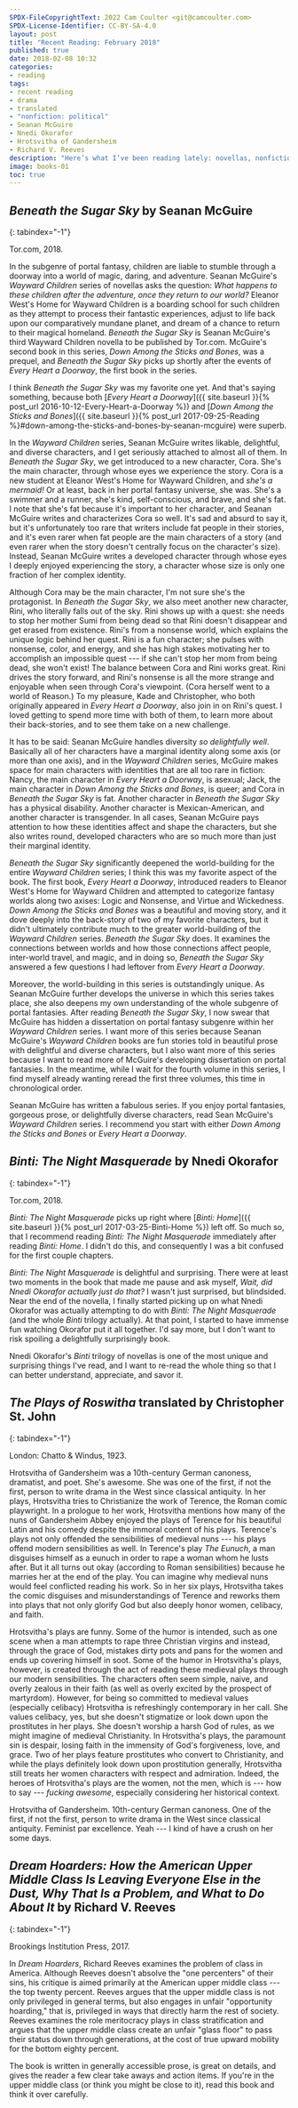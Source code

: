 ```yaml
---
SPDX-FileCopyrightText: 2022 Cam Coulter <git@camcoulter.com>
SPDX-License-Identifier: CC-BY-SA-4.0
layout: post
title: "Recent Reading: February 2018"
published: true
date: 2018-02-08 10:32
categories:
- reading
tags:
- recent reading
- drama
- translated
- "nonfiction: political"
- Seanan McGuire
- Nnedi Okorafor
- Hrotsvitha of Gandersheim
- Richard V. Reeves
description: "Here’s what I’ve been reading lately: novellas, nonfiction, and plays."
image: books-01
toc: true
---
```


## <cite>Beneath the Sugar Sky</cite> by Seanan McGuire
{: tabindex="-1"}

<p class="bookinfo">Tor.com, 2018.</p>

In the subgenre of portal fantasy, children are liable to stumble through a doorway into a world of magic, daring, and adventure. Seanan McGuire's <cite>Wayward Children</cite> series of novellas asks the question: <em>What happens to these children after the adventure, once they return to our world?</em> Eleanor West's Home for Wayward Children is a boarding school for such children as they attempt to process their fantastic experiences, adjust to life back upon our comparatively mundane planet, and dream of a chance to return to their magical homeland. <cite>Beneath the Sugar Sky</cite> is Seanan McGuire's third Wayward Children novella to be published by Tor.com. McGuire's second book in this series, <cite>Down Among the Sticks and Bones</cite>, was a prequel, and <cite>Beneath the Sugar Sky</cite> picks up shortly after the events of <cite>Every Heart a Doorway</cite>, the first book in the series.

I think <cite>Beneath the Sugar Sky</cite> was my favorite one yet. And that's saying something, because both [<cite>Every Heart a Doorway</cite>]({{ site.baseurl }}{% post_url 2016-10-12-Every-Heart-a-Doorway %}) and [<cite>Down Among the Sticks and Bones</cite>]({{ site.baseurl }}{% post_url 2017-09-25-Reading %}#down-among-the-sticks-and-bones-by-seanan-mcguire) were superb.

In the <cite>Wayward Children</cite> series, Seanan McGuire writes likable, delightful, and diverse characters, and I get seriously attached to almost all of them. In <cite>Beneath the Sugar Sky</cite>, we get introduced to a new character, Cora. She's the main character, through whose eyes we experience the story. Cora is a new student at Eleanor West's Home for Wayward Children, and <em>she's a mermaid!</em> Or at least, back in her portal fantasy universe, she was. She's a swimmer and a runner, she's kind, self-conscious, and brave, and she's fat. I note that she's fat because it's important to her character, and Seanan McGuire writes and characterizes Cora so well. It's sad and absurd to say it, but it's unfortunately too rare that writers include fat people in their stories, and it's even rarer when fat people are the main characters of a story (and even rarer when the story doesn't centrally focus on the character's size). Instead, Seanan McGuire writes a developed character through whose eyes I deeply enjoyed experiencing the story, a character whose size is only one fraction of her complex identity.

Although Cora may be the main character, I'm not sure she's the protagonist. In <cite>Beneath the Sugar Sky</cite>, we also meet another new character, Rini, who literally falls out of the sky. Rini shows up with a quest: she needs to stop her mother Sumi from being dead so that Rini doesn't disappear and get erased from existence. Rini's from a nonsense world, which explains the unique logic behind her quest. Rini is a fun character; she pulses with nonsense, color, and energy, and she has high stakes motivating her to accomplish an impossible quest --- if she can't stop her mom from being dead, she won't exist! The balance between Cora and Rini works great. Rini drives the story forward, and Rini's nonsense is all the more strange and enjoyable when seen through Cora's viewpoint. (Cora herself went to a world of Reason.) To my pleasure, Kade and Christopher, who both originally appeared in <cite>Every Heart a Doorway</cite>, also join in on Rini's quest. I loved getting to spend more time with both of them, to learn more about their back-stories, and to see them take on a new challenge.

It has to be said: Seanan McGuire handles diversity <em>so delightfully well</em>. Basically all of her characters have a marginal identity along some axis (or more than one axis), and in the <cite>Wayward Children</cite> series, McGuire makes space for main characters with identities that are all too rare in fiction: Nancy, the main character in <cite>Every Heart a Doorway</cite>, is asexual; Jack, the main character in <cite>Down Among the Sticks and Bones</cite>, is queer; and Cora in <cite>Beneath the Sugar Sky</cite> is fat. Another character in <cite>Beneath the Sugar Sky</cite> has a physical disability. Another character is Mexican-American, and another character is transgender. In all cases, Seanan McGuire pays attention to how these identities affect and shape the characters, but she also writes round, developed characters who are so much more than just their marginal identity.

<cite>Beneath the Sugar Sky</cite> significantly deepened the world-building for the entire <cite>Wayward Children</cite> series; I think this was my favorite aspect of the book. The first book, <cite>Every Heart a Doorway</cite>, introduced readers to Eleanor West's Home for Wayward Children and attempted to categorize fantasy worlds along two axises: Logic and Nonsense, and Virtue and Wickedness. <cite>Down Among the Sticks and Bones</cite> was a beautiful and moving story, and it dove deeply into the back-story of two of my favorite characters, but it didn't ultimately contribute much to the greater world-building of the <cite>Wayward Children</cite> series. <cite>Beneath the Sugar Sky</cite> does. It examines the connections between worlds and how those connections affect people, inter-world travel, and magic, and in doing so, <cite>Beneath the Sugar Sky</cite> answered a few questions I had leftover from <cite>Every Heart a Doorway</cite>.

Moreover, the world-building in this series is outstandingly unique. As Seanan McGuire further develops the universe in which this series takes place, she also deepens my own understanding of the whole subgenre of portal fantasies. After reading <cite>Beneath the Sugar Sky</cite>, I now swear that McGuire has hidden a dissertation on portal fantasy subgenre within her <cite>Wayward Children</cite> series. I want more of this series because Seanan McGuire's <cite>Wayward Children</cite> books are fun stories told in beautiful prose with delightful and diverse characters, but I also want more of this series because I want to read more of McGuire's developing dissertation on portal fantasies. In the meantime, while I wait for the fourth volume in this series, I find myself already wanting reread the first three volumes, this time in chronological order.

Seanan McGuire has written a fabulous series. If you enjoy portal fantasies, gorgeous prose, or delightfully diverse characters, read Sean McGuire's <cite>Wayward Children</cite> series. I recommend you start with either <cite>Down Among the Sticks and Bones</cite> or <cite>Every Heart a Doorway</cite>.

## <cite>Binti: The Night Masquerade</cite> by Nnedi Okorafor
{: tabindex="-1"}

<p class="bookinfo">Tor.com, 2018.</p>

<cite>Binti: The Night Masquerade</cite> picks up right where [<cite>Binti: Home</cite>]({{ site.baseurl }}{% post_url 2017-03-25-Binti-Home %}) left off. So much so, that I recommend reading <cite>Binti: The Night Masquerade</cite> immediately after reading <cite>Binti: Home</cite>. I didn't do this, and consequently I was a bit confused for the first couple chapters.

<cite>Binti: The Night Masquerade</cite> is delightful and surprising. There were at least two moments in the book that made me pause and ask myself, <em>Wait, did Nnedi Okorafor actually just do that?</em> I wasn't just surprised, but blindsided. Near the end of the novella, I finally started picking up on what Nnedi Okorafor was actually attempting to do with <cite>Binti: The Night Masquerade</cite> (and the whole <cite>Binti</cite> trilogy actually). At that point, I started to have immense fun watching Okorafor put it all together. I'd say more, but I don't want to risk spoiling a delightfully surprisingly book.

Nnedi Okorafor's <cite>Binti</cite> trilogy of novellas is one of the most unique and surprising things I've read, and I want to re-read the whole thing so that I can better understand, appreciate, and savor it.

## <cite>The Plays of Roswitha</cite> translated by Christopher St. John
{: tabindex="-1"}

<p class="bookinfo">London: Chatto & Windus, 1923.</p>

Hrotsvitha of Gandersheim was a 10th-century German canoness, dramatist, and poet. She's awesome. She was one of the first, if not the first, person to write drama in the West since classical antiquity. In her plays, Hrotsvitha tries to Christianize the work of Terence, the Roman comic playwright. In a prologue to her work, Hrotsvitha mentions how many of the nuns of Gandersheim Abbey enjoyed the plays of Terence for his beautiful Latin and his comedy despite the immoral content of his plays. Terence's plays not only offended the sensibilities of medieval nuns --- his plays offend modern sensibilities as well. In Terence's play <cite>The Eunuch</cite>, a man disguises himself as a eunuch in order to rape a woman whom he lusts after. But it all turns out okay (according to Roman sensibilities) because he marries her at the end of the play. You can imagine why medieval nuns would feel conflicted reading his work. So in her six plays, Hrotsvitha takes the comic disguises and misunderstandings of Terence and reworks them into plays that not only glorify God but also deeply honor women, celibacy, and faith.

Hrotsvitha's plays are funny. Some of the humor is intended, such as one scene when a man attempts to rape three Christian virgins and instead, through the grace of God, mistakes dirty pots and pans for the women and ends up covering himself in soot. Some of the humor in Hrotsvitha's plays, however, is created through the act of reading these medieval plays through our modern sensibilities. The characters often seem simple, naive, and overly zealous in their faith (as well as overly excited by the prospect of martyrdom). However, for being so committed to medieval values (especially celibacy) Hrotsvitha is refreshingly contemporary in her call. She values celibacy, yes, but she doesn't stigmatize or look down upon the prostitutes in her plays. She doesn't worship a harsh God of rules, as we might imagine of medieval Christianity. In Hrotsvitha's plays, the paramount sin is despair, losing faith in the immensity of God's forgiveness, love, and grace. Two of her plays feature prostitutes who convert to Christianity, and while the plays definitely look down upon prostitution generally, Hrotsvitha still treats her women characters with respect and admiration. Indeed, the heroes of Hrotsvitha's plays are the women, not the men, which is --- how to say --- <em>fucking awesome</em>, especially considering her historical context.

Hrotsvitha of Gandersheim. 10th-century German canoness. One of the first, if not the first, person to write drama in the West since classical antiquity. Feminist par excellence. Yeah --- I kind of have a crush on her some days.

## <cite>Dream Hoarders: How the American Upper Middle Class Is Leaving Everyone Else in the Dust, Why That Is a Problem, and What to Do About It</cite> by Richard V. Reeves
{: tabindex="-1"}

<p class="bookinfo">Brookings Institution Press, 2017.</p>

In <cite>Dream Hoarders</cite>, Richard Reeves examines the problem of class in America. Although Reeves doesn't absolve the "one percenters" of their sins, his critique is aimed primarily at the American upper middle class --- the top twenty percent. Reeves argues that the upper middle class is not only privileged in general terms, but also engages in unfair "opportunity hoarding," that is, privileged in ways that directly harm the rest of society. Reeves examines the role meritocracy plays in class stratification and argues that the upper middle class create an unfair "glass floor" to pass their status down through generations, at the cost of true upward mobility for the bottom eighty percent.

The book is written in generally accessible prose, is great on details, and gives the reader a few clear take aways and action items. If you're in the upper middle class (or think you might be close to it), read this book and think it over carefully.
